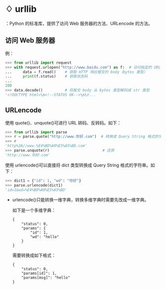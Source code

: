# ♢ urllib

：Python 的标准库，提供了访问 Web 服务器的方法、URLencode 的方法。

## 访问 Web 服务器

例：
```python
>>> from urllib import request
>>> with request.urlopen("http://www.baidu.com") as f:  # 访问指定的 URL
...     data = f.read()    # 获取 HTTP 响应报文的 body（bytes 类型）
...     print(f.status)    # 获取状态码
...
200
>>> data.decode()          # 将报文 body 从 bytes 类型解码成 str 类型
'<!DOCTYPE html>\n<!--STATUS OK-->\n\r...
```

## URLencode

使用 quote()、unquote()可进行 URL 转码、反转码。如下：
```python
>>> from urllib import parse
>>> r = parse.quote("http://www.你好.com")  # 转换成 Query String 格式的字符串
>>> r
'http%3A//www.%E4%BD%A0%E5%A5%BD.com'
>>> parse.unquote(r)                        # 还原
'http://www.你好.com'
```

使用 urlencode()可以直接将 dict 类型转换成 Query String 格式的字符串。如下：
```python
>>> dict1 = {"id": 1, "wd": "你好"}
>>> parse.urlencode(dict1)
'id=1&wd=%E4%BD%A0%E5%A5%BD'
```
- urlencode()只能转换一维字典，转换多维字典时需要先改成一维字典。

  如下是一个多维字典：
  ```
  {
      "status": 0,
      "params": {
          "id": 1,
          "wd": "hello"
      }
  }
  ```

  需要转换成如下格式：
  ```
  {
      "status": 0,
      "params[id]": 1,
      "params[msg]": "hello"
  }
  ```
